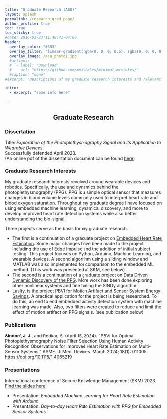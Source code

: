 ```yaml
---
title: "Graduate Research (ASU)"
layout: splash
permalink: /research_grad_page/
author_profile: true
toc: true
toc_sticky: true
#date: 2016-03-23T11:48:41-04:00
header:
  overlay_color: "#333"
  overlay_filter: "linear-gradient(rgba(0, 0, 0, 0.5), rgba(0, 0, 0, 0.5))"
  overlay_image: /asu_photo1.jpg
  #actions:
  #  - label: "Download"
  #    url: "https://github.com/mmistakes/minimal-mistakes/"
  #caption: "none"
#excerpt: "Descriptions of my graduate research interests and relevant material."

intro: 
  - excerpt: "some info here"   
   
---
```


## <center> Graduate Research</center>
### Dissertation
Title: *Exploration of the Photoplethysmography Signal and its Application to Wearable Devices* <br>
Successfully defended April 2023.<br>
(An online pdf of the dissertation document can be found [here](https://keep.lib.asu.edu/system/files/c7/Sindorf_asu_0010E_22685.pdf))

### Graduate Research Interests
My graduate research interests revolved around wearable devices and robotics. Specifically, the use and dynamics behind the photoplethysmography (PPG). PPG is a simple optical sensor that measures changes in blood volume levels commonly used to interpret heart rate and blood oxygen saturation. Throughout my graduate degree I have focused on using embedded machine learning, dynamical discovery, and more to develop improved heart rate detection systems while also better understanding the bio-signal. <br> 

Three projects serve as the basis for my graduate research. <br>
- The first is a continuation of a graduate project on [Embedded Heart Rate Estimation](/bmi598_page/). Some major changes have been made to the project including the use of Edge Impulse and the addition of initial subject testing. This project focuses on Python, Arduino, Machine Learning, and wearable devices. A second algorithm using a sliding window and MATLAB was also implemented for comparison to the embedded ML method. (This work was presented at SKM, see below)
- The second is a continuation of a graduate project on [Data Driven Dynamic Discovery of the PPG](/egr608_page/). More work has been done exploring other nonlinear systems and fine tuning the SINDy algorithm. 
- Laslty, is the project [PBVI for Motion Artifact and Sensor System Energy Savings](/eee598lb_page/). A practical application for the project is being researched. To do this, an end to end embedded activity detection system with machine learning was made. Also, two filters were created to reduce and limit the effect of motion artifact on PPG signals. (see publication below)

### Publications
**Sindorf, J. J.**, and Redkar, S. (April 15, 2024). "PBVI for Optimal Photoplethysmography Noise Filter Selection Using Human Activity Recognition Observations for Improved Heart Rate Estimation on Multi-Sensor Systems." ASME. J. Med. Devices. March 2024; 18(1): 011005. https://doi.org/10.1115/1.4065219 
### Presentations
International conference of Secure Knowledge Management (SKM) 2023. [Find the slides here!](/skm_page/)<br>
- Presentation: *Embedded Machine Learning for Heart Rate Estimation with Arduino* <br>
- Presentation: *Day-to-day Heart Rate Estimation with PPG for Embedded Sensor Systems*<br>

